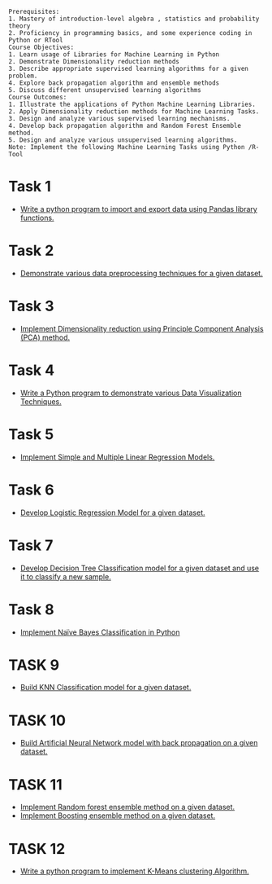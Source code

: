  ```
Prerequisites:
1. Mastery of introduction-level algebra , statistics and probability theory
2. Proficiency in programming basics, and some experience coding in Python or RTool
Course Objectives:
1. Learn usage of Libraries for Machine Learning in Python
2. Demonstrate Dimensionality reduction methods
3. Describe appropriate supervised learning algorithms for a given problem.
4. Explore back propagation algorithm and ensemble methods
5. Discuss different unsupervised learning algorithms
Course Outcomes:
1. Illustrate the applications of Python Machine Learning Libraries.
2. Apply Dimensionality reduction methods for Machine Learning Tasks.
3. Design and analyze various supervised learning mechanisms.
4. Develop back propagation algorithm and Random Forest Ensemble method.
5. Design and analyze various unsupervised learning algorithms.
Note: Implement the following Machine Learning Tasks using Python /R-Tool
```
# Task 1
 - [Write a python program to import and export data using Pandas library functions.](https://github.com/prabhasg03/Task-Codes/blob/Machine-Learning-Lab/Task%201/Task%201.ipynb)
# Task 2
 - [Demonstrate various data preprocessing techniques for a given dataset.](https://github.com/prabhasg03/Task-Codes/blob/Machine-Learning-Lab/Task%202/Task%202.ipynb)
# Task 3
 - [Implement Dimensionality reduction using Principle Component Analysis (PCA) method.](https://github.com/prabhasg03/Task-Codes/blob/Machine-Learning-Lab/Task%203/Task%203.ipynb)
# Task 4
 - [Write a Python program to demonstrate various Data Visualization Techniques.](https://github.com/prabhasg03/Task-Codes/blob/Machine-Learning-Lab/Task%204/Task%204.ipynb)
# Task 5
 - [Implement Simple and Multiple Linear Regression Models.](https://github.com/prabhasg03/Task-Codes/blob/Machine-Learning-Lab/Task%205/Task%205.ipynb)
# Task 6
 - [Develop Logistic Regression Model for a given dataset.](https://github.com/prabhasg03/Task-Codes/blob/Machine-Learning-Lab/Task%206/Task%206.ipynb)
# Task 7
 - [Develop Decision Tree Classification model for a given dataset and use it to classify a new sample.](https://github.com/prabhasg03/Task-Codes/blob/Machine-Learning-Lab/Task%207/Task%207.ipynb)
# Task 8
 - [Implement Naïve Bayes Classification in Python](https://github.com/prabhasg03/Task-Codes/blob/Machine-Learning-Lab/Task%208/Task%208.ipynb)
# TASK 9
 - [Build KNN Classification model for a given dataset.](https://github.com/prabhasg03/Task-Codes/blob/Machine-Learning-Lab/Task%209/Task%209.ipynb)
# TASK 10 
 - [Build Artificial Neural Network model with back propagation on a given dataset.](https://github.com/prabhasg03/Task-Codes/blob/Machine-Learning-Lab/Task%2010/Task%2010.ipynb)
# TASK 11
 - [Implement Random forest ensemble method on a given dataset.](https://github.com/prabhasg03/Task-Codes/blob/Machine-Learning-Lab/Task%2011/Task%2011a.ipynb)
 - [Implement Boosting ensemble method on a given dataset.](https://github.com/prabhasg03/Task-Codes/blob/Machine-Learning-Lab/Task%2011/Task%2011b.ipynb)
# TASK 12
 - [Write a python program to implement K-Means clustering Algorithm.](https://github.com/prabhasg03/Task-Codes/blob/Machine-Learning-Lab/Task%2012/Task%2012.ipynb)
